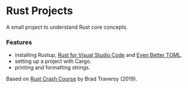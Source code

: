 # Rust Projects

A small project to understand Rust core concepts.

<!-- ## Task Tracker

A simple to-do list app.

[See 01-task-tracker folder](https://github.com/solygambas/angular-projects/tree/main/01-task-tracker)

<p align="center">
    <a href="https://github.com/solygambas/angular-projects/tree/main/01-task-tracker">
        <img src="01-task-tracker/screenshot.png">
    </a>
</p> -->

### Features

- installing Rustup, [Rust for Visual Studio Code](https://marketplace.visualstudio.com/items?itemName=rust-lang.rust) and [Even Better TOML](https://marketplace.visualstudio.com/items?itemName=tamasfe.even-better-toml).
- setting up a project with Cargo.
- printing and formatting strings.

Based on [Rust Crash Course](https://www.youtube.com/watch?v=zF34dRivLOw) by Brad Traversy (2019).
